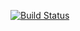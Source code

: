 [![Build Status](https://travis-ci.org/ahornerr/Modular-Weapons.svg?branch=master)](https://travis-ci.org/ahornerr/Modular-Weapons)